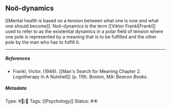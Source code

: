 ## Noö-dynamics # 

[[Mental health is based on a tension between what one is now and what one should become]]. Noö-dynamics is the term [[Viktor Frankl|Frankl]] used to refer to as the existential dynamics in a polar field of tension where one pole is represented by a meaning that is to be fulfilled and the other pole by the man who has to fulfill it.

___

##### References

- Frankl, Victor. (1946). [[Man's Search for Meaning Chapter 2. Logotherapy In A Nutshell]] (p. 119). Boston, MA: _Beacon Books_. 

##### Metadata

Type: #🔵/🔵 
Tags: [[Psychology]]
Status: #☀️ 